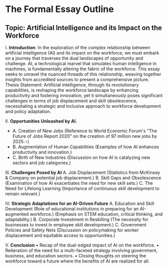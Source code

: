 # The Formal Essay Outline


## Topic: Artificial Intelligence and its Impact on the Workforce  


I.  **Introduction**: In the exploration of the complex relationship between artificial intelligence (AI) and its impact on the workforce, we must embark on a journey that traverses the dual landscapes of opportunity and challenge. AI, a technological marvel that simulates human intelligence in machines, is fundamentally altering the fabric of the workforce. This essay seeks to unravel the nuanced threads of this relationship, weaving together insights from accredited sources to present a comprehensive picture.
Thesis Statement: Artificial intelligence, through its revolutionary capabilities, is reshaping the workforce landscape by enhancing productivity and fostering innovation, yet it simultaneously poses significant challenges in terms of job displacement and skill obsolescence, necessitating a strategic and inclusive approach to workforce development and policy adaptation.

II. **Opportunities Unleashed by AI.**
* A.	 Creation of New Jobs (Reference to World Economic Forum's "The Future of Jobs Report 2020" on the creation of 97 million new jobs by 2025.¬)
* B.	 Augmentation of Human Capabilities (Examples of how AI enhances productivity and innovation.)
* C.	Birth of New Industries (Discussion on how AI is catalyzing new sectors and job categories.)

III. **Challenges Posed by AI**
A.	Job Displacement (Statistics from McKinsey & Company on potential job displacement.)
B.	Skill Gaps and Obsolescence (Examination of how AI exacerbates the need for new skill sets.)
C.	The Need for Lifelong Learning (Importance of continuous skill development to remain relevant.)

IV.  **Strategic Adaptations for an AI-Driven Future**
A.	Education and Skill Development (Role of educational institutions in preparing for an AI-augmented workforce.) (Emphasis on STEM education, critical thinking, and adaptability.)
B.	Corporate Investment in Reskilling (The necessity for businesses to invest in employee skill development.)
C.	Government Policies and Safety Nets (Discussion on policymaking for worker displacement and equitable access to opportunities.)

V. **Conclusion**
•	Recap of the dual-edged impact of AI on the workforce.
•	Reiteration of the need for a multi-faceted strategy involving government, business, and education sectors.
•	Closing thoughts on steering the workforce toward a future where the benefits of AI are realized for all.
